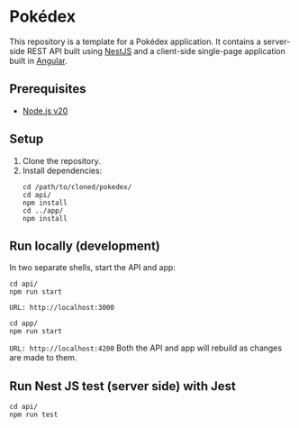 # Pokédex

This repository is a template for a Pokédex application. It contains a server-side
REST API built using [NestJS](https://nestjs.com) and a client-side single-page
application built in [Angular](https://angular.dev).

## Prerequisites
* [Node.js v20](https://nodejs.org/en)

## Setup
1. Clone the repository.
2. Install dependencies:
    ```shell
    cd /path/to/cloned/pokedex/
    cd api/
    npm install
    cd ../app/
    npm install
    ```

## Run locally (development)
In two separate shells, start the API and app:
```shell
cd api/
npm run start
```
`URL: http://localhost:3000`
```shell
cd app/
npm run start
```
`URL: http://localhost:4200`
Both the API and app will rebuild as changes are made to them.


## Run Nest JS test (server side) with Jest
```shell
cd api/
npm run test
```